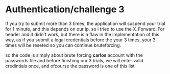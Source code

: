 # Authentication/challenge 3

If you try to submit more than 3 times, the application will suspend your trial for 1 minute, and this depends on our ip, so i tried to use the X\_Forward\_For header and it didn't work, but there is a flaw in the implementation of this way, as if you submit a legal credentials before the your 3 times, your 3 times will be reseted so you can continue bruteforcing.

so the code is simply about brute forcing **carlos** account with the passwords file and before finishing our 3 trials, we will enter valid credintials once, and ofcourse the password is one of this list
